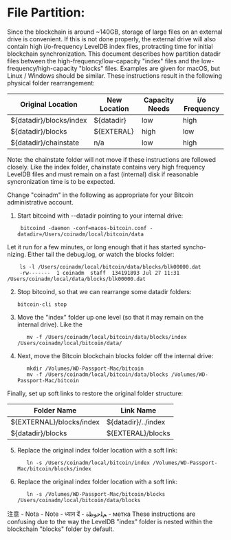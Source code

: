 # File Partition:
Since the blockchain is around ~140GB, storage of large files on an external drive is convenient.  If this is not done properly, the external drive will also contain high i/o-frequency LevelDB index files, protracting time for initial blockchain synchronization. This document describes how partition datadir files between the high-frequency/low-capacity "index" files and the low-frequency/high-capacity "blocks" files. Examples are given for macOS, but Linux / Windows should be similar. These instructions result in the following physical folder rearrangement:

| Original Location       | New Location | Capacity Needs | i/o Frequency  |
| ----------------------- | ------------ | -------------- | -------------- |
| ${datadir}/blocks/index | ${datadir}   | low            | high           |
| ${datadir}/blocks       | ${EXTERAL}   | high           | low            |
| ${datadir}/chainstate   | n/a          | low            | high           |

Note: the chainstate folder will not move if these instructions are followed closely.  Like the index folder, chainstate contains very high frequency LevelDB files and must remain on a fast (internal) disk if reasonable syncronization time is to be expected.

Change "coinadm" in the following as appropriate for your Bitcoin administrative account.

1) Start bitcoind with --datadir pointing to your internal drive:

        bitcoind -daemon -conf=macos-bitcoin.conf -datadir=/Users/coinadm/local/bitcoin/data

Let it run for a few minutes, or long enough that it has started syncho-
   nizing.  Either tail the debug.log, or watch the blocks folder:
   
        ls -l /Users/coinadm/local/bitcoin/data/blocks/blk00000.dat
        -rw-------  1 coinadm  staff  134191893 Jul 27 11:31 /Users/coinadm/local/data/blocks/blk00000.dat

2) Stop bitcoind, so that we can rearrange some datadir folders:

       bitcoin-cli stop

3) Move the "index" folder up one level (so that it may remain on the internal drive). Like the 
      
          mv -f /Users/coinadm/local/bitcoin/data/blocks/index /Users/coinadm/local/bitcoin/data/

4) Next, move the Bitcoin blockchain blocks folder off the internal drive:
   
          mkdir /Volumes/WD-Passport-Mac/bitcoin 
          mv -f /Users/coinadm/local/bitcoin/data/blocks /Volumes/WD-Passport-Mac/bitcoin 

Finally, set up soft links to restore the original folder structure:
   
| Folder Name              | Link Name           |
| ------------------------ | ------------------- |
| ${EXTERNAL}/blocks/index | ${datadir}/../index |
| ${datadir}/blocks        | ${EXTERAL}/blocks   |

5) Replace the original index folder location with a soft link:
      
          ln -s /Users/coinadm/local/bitcoin/index /Volumes/WD-Passport-Mac/bitcoin/blocks/index 

6) Replace the original index folder location with a soft link:
      
          ln -s /Volumes/WD-Passport-Mac/bitcoin/blocks /Users/coinadm/local/bitcoin/data/blocks

 注意 - Nota - Note - ध्यान दें - ﻢﻠﺣﻮﻇﺓ - метка 
These instructions are confusing due to the way the LevelDB "index" folder is nested within the blockchain "blocks" folder by default.
